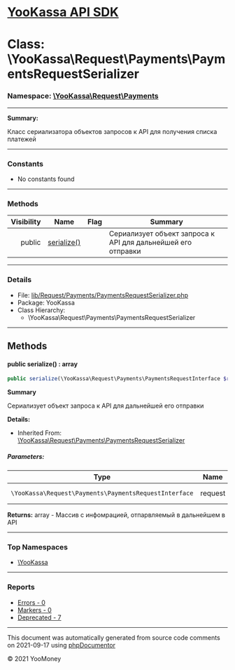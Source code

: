 # [YooKassa API SDK](../home.md)

# Class: \YooKassa\Request\Payments\PaymentsRequestSerializer
### Namespace: [\YooKassa\Request\Payments](../namespaces/yookassa-request-payments.md)
---
**Summary:**

Класс сериализатора объектов запросов к API для получения списка платежей

---
### Constants
* No constants found
---
### Methods
| Visibility | Name | Flag | Summary |
| ----------:| ---- | ---- | ------- |
| public | [serialize()](../classes/YooKassa-Request-Payments-PaymentsRequestSerializer.md#method_serialize) |  | Сериализует объект запроса к API для дальнейшей его отправки |
---
### Details
* File: [lib/Request/Payments/PaymentsRequestSerializer.php](../../lib/Request/Payments/PaymentsRequestSerializer.php)
* Package: YooKassa
* Class Hierarchy:
  * \YooKassa\Request\Payments\PaymentsRequestSerializer

---
## Methods
<a name="method_serialize" class="anchor"></a>
#### public serialize() : array

```php
public serialize(\YooKassa\Request\Payments\PaymentsRequestInterface $request) : array
```

**Summary**

Сериализует объект запроса к API для дальнейшей его отправки

**Details:**
* Inherited From: [\YooKassa\Request\Payments\PaymentsRequestSerializer](../classes/YooKassa-Request-Payments-PaymentsRequestSerializer.md)
##### Parameters:
| Type | Name | Description |
| ---- | ---- | ----------- |
| <code lang="php">\YooKassa\Request\Payments\PaymentsRequestInterface</code> | request  | Сериализуемый объект |

**Returns:** array - Массив с инфомрацией, отпарвляемый в дальнейшем в API



---

### Top Namespaces

* [\YooKassa](../namespaces/yookassa.md)

---

### Reports
* [Errors - 0](../reports/errors.md)
* [Markers - 0](../reports/markers.md)
* [Deprecated - 7](../reports/deprecated.md)

---

This document was automatically generated from source code comments on 2021-09-17 using [phpDocumentor](http://www.phpdoc.org/)

&copy; 2021 YooMoney